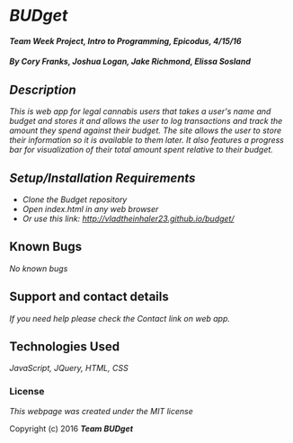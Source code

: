 # _BUDget_

#### _Team Week Project, Intro to Programming, Epicodus, 4/15/16_

#### _By Cory Franks, Joshua Logan, Jake Richmond, Elissa Sosland_

## _Description_

_This is web app for legal cannabis users that takes a user's name and budget and stores it and allows the user to log transactions and track the amount they spend against their budget. The site allows the user to store their information so it is available to them later. It also features a progress bar for visualization of their total amount spent relative to their budget._

## _Setup/Installation Requirements_

* _Clone the Budget repository_
* _Open index.html in any web browser_
* _Or use this link: http://vladtheinhaler23.github.io/budget/_


## Known Bugs

_No known bugs_

## Support and contact details

_If you need help please check the Contact link on web app._

## Technologies Used

_JavaScript, JQuery, HTML, CSS_

### License

*This webpage was created under the MIT license*

Copyright (c) 2016 **_Team BUDget_**

